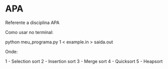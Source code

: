 # APA
Referente a disciplina APA

Como usar no terminal:

   python meu_programa.py 1 < example.in > saida.out

Onde:

1 - Selection sort
2 - Insertion sort
3 - Merge sort
4 - Quicksort
5 - Heapsort
